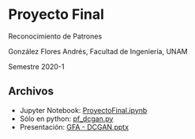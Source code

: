 # Proyecto Final

Reconocimiento de Patrones

González Flores Andrés, Facultad de Ingeniería, UNAM

Semestre 2020-1

## Archivos

- Jupyter Notebook: [ProyectoFinal.ipynb](./ProyectoFinal.ipynb)
- Sólo en python: [pf_dcgan.py](./pf_dcgan.py)
- Presentación: [GFA - DCGAN.pptx](./GFA%20-%20DCGAN.pptx)
